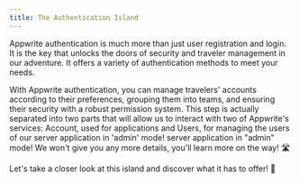 ```yaml
---
title: The Authentication Island
---
```


<Hero
title="Welcome to the Authentication Island 🏝️"
image="/assets/workshop/authentication/island.jpeg"
description="Get ready to explore the Island of Authentication, a crucial step in our journey! 🏝️ In this section, you
will
dive into the deep waters of authentication, a key essential for securing and managing travelers in your application.
Follow this module closely, as it is indispensable to unlock the treasures awaiting you in the following modules. 🔐"
/>

Appwrite authentication is much more than just user registration and login. It is the key that unlocks the doors of
security and traveler management in our adventure. It offers a variety of authentication methods to meet your needs.

With Appwrite authentication, you can manage travelers' accounts according to their preferences, grouping them into
teams, and ensuring their security with a robust permission system. This step is actually separated
into two parts that will allow us to interact with two of Appwrite's services: Account, used for
applications and Users, for managing the users of our server application in 'admin' mode!
server application in "admin" mode! We won't give you any more details, you'll learn more on the way! 🛣️

Let's take a closer look at this island and discover what it has to offer! 🔐
